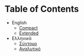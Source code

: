 Table of Contents
=================

* English
  * [Compact](https://docs.google.com/viewer?url=https://raw.githubusercontent.com/li9i/CV/master/en/short/cv_alexandros_filotheou.pdf)
  * [Extended](https://docs.google.com/viewer?url=https://raw.githubusercontent.com/li9i/CV/master/en/FULL/cv_alexandros_filotheou.pdf)
* Ελληνικά
  * [Σύντομο](https://docs.google.com/viewer?url=https://raw.githubusercontent.com/li9i/CV/master/el/%CF%83%CF%8D%CE%BD%CF%84%CE%BF%CE%BC%CE%BF/cv_alexandros_filotheou.pdf)
  * [Αναλυτικό](https://docs.google.com/viewer?url=https://raw.githubusercontent.com/li9i/CV/master/el/%CE%B1%CE%BD%CE%B1%CE%BB%CF%85%CF%84%CE%B9%CE%BA%CF%8C/cv_alexandros_filotheou.pdf)
